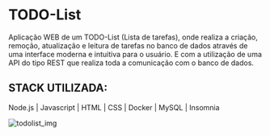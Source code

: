 # TODO-List

Aplicação WEB de um TODO-List (Lista de tarefas), onde realiza a criação, remoção, atualização e leitura de tarefas no banco de dados através de uma interface moderna e intuitiva para o usuário. E com a utilização de uma API do tipo REST que realiza toda a comunicação com o banco de dados.

## STACK UTILIZADA:
Node.js | Javascript | HTML | CSS | Docker | MySQL | Insomnia

![todolist_img](https://github.com/kauepiovan/todo-list-fullstack/assets/110105007/f3bb1483-792b-40ae-b106-7f6d27d5d038)

